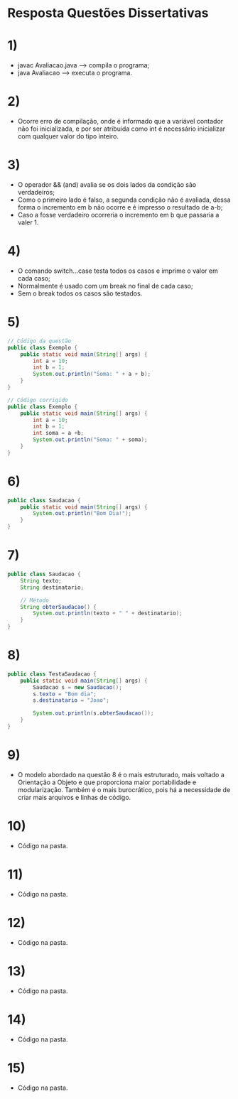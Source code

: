 # Resposta Questões Dissertativas

# 1) 
- javac Avaliacao.java --> compila o programa;
- java Avaliacao --> executa o programa.

# 2)
- Ocorre erro de compilação, onde é informado que a variável contador não foi inicializada, e por ser atribuida como int é necessário inicializar com qualquer valor do tipo inteiro.

# 3)
- O operador && (and) avalia se os dois lados da condição são verdadeiros;
- Como o primeiro lado é falso, a segunda condição não é avaliada, dessa forma o incremento em b não ocorre e é impresso o resultado de a-b;
- Caso a fosse verdadeiro ocorreria o incremento em b que passaria a valer 1.

# 4)
- O comando switch...case testa todos os casos e imprime o valor em cada caso;
- Normalmente é usado com um break no final de cada caso;
- Sem o break todos os casos são testados.

# 5)
``` Java
// Código da questão
public class Exemplo {
    public static void main(String[] args) {
        int a = 10;
        int b = 1;
        System.out.println("Soma: " + a + b);
    }
}

// Código corrigido
public class Exemplo {
    public static void main(String[] args) {
        int a = 10;
        int b = 1;
        int soma = a +b;
        System.out.println("Soma: " + soma);
    }
} 
```

# 6)
``` Java
public class Saudacao {
    public static void main(String[] args) {
        System.out.println("Bom Dia!");
    }
}
```

# 7)
``` Java
public class Saudacao {
    String texto;
    String destinatario;

    // Método
    String obterSaudacao() {
        System.out.println(texto + " " + destinatario);
    }
}
```

# 8)
``` Java
public class TestaSaudacao {
    public static void main(String[] args) {
        Saudacao s = new Saudacao();
        s.texto = "Bom dia";
        s.destinatario = "Joao";

        System.out.println(s.obterSaudacao());
    }    
}
```

# 9)
- O modelo abordado na questão 8 é o mais estruturado, mais voltado a Orientação a Objeto e que proporciona maior portabilidade e modularização. Também é o mais burocrático, pois há a necessidade de criar mais arquivos e linhas de código.

# 10)
- Código na pasta.

# 11)
- Código na pasta.

# 12)
- Código na pasta.

# 13)
- Código na pasta.

# 14)
- Código na pasta.

# 15)
- Código na pasta.
